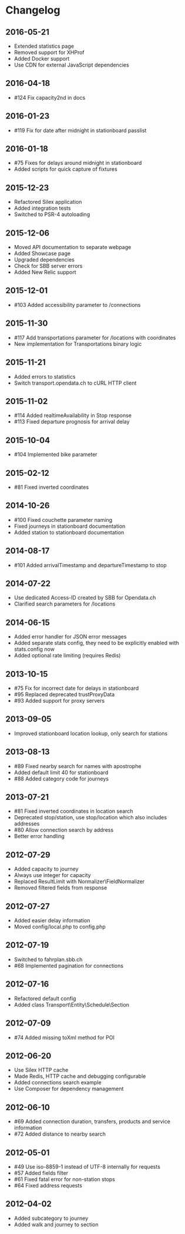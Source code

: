 # Changelog

## 2016-05-21

- Extended statistics page
- Removed support for XHProf
- Added Docker support
- Use CDN for external JavaScript dependencies

## 2016-04-18

- #124 Fix capacity2nd in docs

## 2016-01-23

- #119 Fix for date after midnight in stationboard passlist

## 2016-01-18

- #75 Fixes for delays around midnight in stationboard
- Added scripts for quick capture of fixtures

## 2015-12-23

- Refactored Silex application
- Added integration tests
- Switched to PSR-4 autoloading

## 2015-12-06

- Moved API documentation to separate webpage
- Added Showcase page
- Upgraded dependencies
- Check for SBB server errors
- Added New Relic support

## 2015-12-01

- #103 Added accessibility parameter to /connections

## 2015-11-30

- #117 Add transportations parameter for /locations with coordinates
- New implementation for Transportations binary logic

## 2015-11-21

- Added errors to statistics
- Switch transport.opendata.ch to cURL HTTP client

## 2015-11-02

- #114 Added realtimeAvailability in Stop response
- #113 Fixed departure prognosis for arrival delay

## 2015-10-04

- #104 Implemented bike parameter

## 2015-02-12

- #81 Fixed inverted coordinates

## 2014-10-26

- #100 Fixed couchette parameter naming
- Fixed journeys in stationboard documentation
- Added station to stationboard documentation

## 2014-08-17

- #101 Added arrivalTimestamp and departureTimestamp to stop

## 2014-07-22

- Use dedicated Access-ID created by SBB for Opendata.ch
- Clarified search parameters for /locations

## 2014-06-15

- Added error handler for JSON error messages
- Added separate stats config, they need to be explicitly enabled with stats.config now
- Added optional rate limiting (requires Redis)

## 2013-10-15

- #75 Fix for incorrect date for delays in stationboard
- #95 Replaced deprecated trustProxyData
- #93 Added support for proxy servers

## 2013-09-05

- Improved stationboard location lookup, only search for stations

## 2013-08-13

- #89 Fixed nearby search for names with apostrophe
- Added default limit 40 for stationboard
- #88 Added category code for journeys

## 2013-07-21

- #81 Fixed inverted coordinates in location search
- Deprecated stop/station, use stop/location which also includes addresses
- #80 Allow connection search by address
- Better error handling

## 2012-07-29

- Added capacity to journey
- Always use integer for capacity
- Replaced ResultLimit with Normalizer\FieldNormalizer
- Removed filtered fields from response

## 2012-07-27

- Added easier delay information
- Moved config/local.php to config.php

## 2012-07-19

- Switched to fahrplan.sbb.ch
- #68 Implemented pagination for connections

## 2012-07-16

- Refactored default config
- Added class Transport\Entity\Schedule\Section

## 2012-07-09

- #74 Added missing toXml method for POI

## 2012-06-20

- Use Silex HTTP cache
- Made Redis, HTTP cache and debugging configurable
- Added connections search example
- Use Composer for dependency management

## 2012-06-10

- #69 Added connection duration, transfers, products and service information
- #72 Added distance to nearby search

## 2012-05-01

- #49 Use iso-8859-1 instead of UTF-8 internally for requests
- #57 Added fields filter
- #61 Fixed fatal error for non-station stops
- #64 Fixed address requests

## 2012-04-02

- Added subcategory to journey
- Added walk and journey to section
